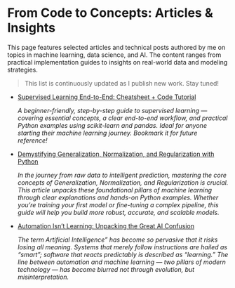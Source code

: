 # From Code to Concepts: Articles & Insights
This page features selected articles and technical posts authored by me on topics in machine learning, data science, and AI. The content ranges from practical implementation guides to insights on real-world data and modeling strategies.

> This list is continuously updated as I publish new work. Stay tuned!

- [Supervised Learning End-to-End: Cheatsheet + Code Tutorial](https://www.kaggle.com/code/saurabhkudesia/supervised-learning-end-to-end-cheatsheet-code)

  *A beginner-friendly, step-by-step guide to supervised learning — covering essential concepts, a clear end-to-end workflow, and practical Python examples using scikit-learn and pandas. Ideal for anyone starting their machine learning journey. Bookmark it for future reference!*

- [Demystifying Generalization, Normalization, and Regularization with Python](https://medium.com/@authorsaurabhkudesia/demystifying-generalization-normalization-regularization-with-python-9ecc013c7789)

  *In the journey from raw data to intelligent prediction, mastering the core concepts of Generalization, Normalization, and Regularization is crucial. This article unpacks these foundational pillars of machine learning through clear explanations and hands-on Python examples. Whether you’re training your first model or fine-tuning a complex pipeline, this guide will help you build more robust, accurate, and scalable models.*

- [Automation Isn’t Learning: Unpacking the Great AI Confusion](https://medium.com/@authorsaurabhkudesia/automation-isnt-learning-unpacking-the-great-ai-confusion-dfd31d539e91)

  *The term Artificial Intelligence” has become so pervasive that it risks losing all meaning. Systems that merely follow instructions are hailed as “smart”; software that reacts predictably is described as “learning.” The line between automation and machine learning — two pillars of modern technology — has become blurred not through evolution, but misinterpretation.*
